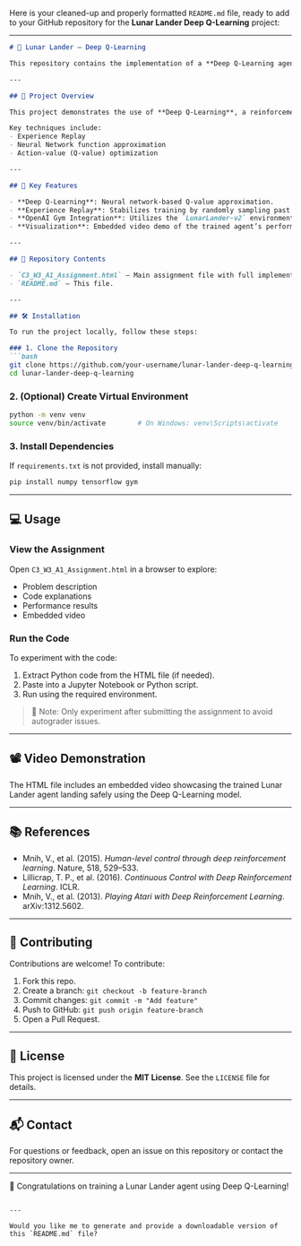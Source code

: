 Here is your cleaned-up and properly formatted `README.md` file, ready to add to your GitHub repository for the **Lunar Lander Deep Q-Learning** project:

---

````markdown
# 🌙 Lunar Lander – Deep Q-Learning

This repository contains the implementation of a **Deep Q-Learning agent with Experience Replay** to train an agent to safely land a lunar lander on a designated landing pad, as part of the assignment `C3_W3_A1_Assignment.html`.

---

## 🚀 Project Overview

This project demonstrates the use of **Deep Q-Learning**, a reinforcement learning technique, to solve the Lunar Lander problem using OpenAI Gym. The agent learns to land safely by optimizing actions based on the reward feedback from the environment. 

Key techniques include:
- Experience Replay
- Neural Network function approximation
- Action-value (Q-value) optimization

---

## 🧠 Key Features

- **Deep Q-Learning**: Neural network-based Q-value approximation.
- **Experience Replay**: Stabilizes training by randomly sampling past experiences.
- **OpenAI Gym Integration**: Utilizes the `LunarLander-v2` environment.
- **Visualization**: Embedded video demo of the trained agent’s performance.

---

## 📁 Repository Contents

- `C3_W3_A1_Assignment.html` – Main assignment file with full implementation, code, and embedded output.
- `README.md` – This file.

---

## 🛠 Installation

To run the project locally, follow these steps:

### 1. Clone the Repository
```bash
git clone https://github.com/your-username/lunar-lander-deep-q-learning.git
cd lunar-lander-deep-q-learning
````

### 2. (Optional) Create Virtual Environment

```bash
python -m venv venv
source venv/bin/activate        # On Windows: venv\Scripts\activate
```

### 3. Install Dependencies

If `requirements.txt` is not provided, install manually:

```bash
pip install numpy tensorflow gym
```

---

## 💻 Usage

### View the Assignment

Open `C3_W3_A1_Assignment.html` in a browser to explore:

* Problem description
* Code explanations
* Performance results
* Embedded video

### Run the Code

To experiment with the code:

1. Extract Python code from the HTML file (if needed).
2. Paste into a Jupyter Notebook or Python script.
3. Run using the required environment.

> 📝 Note: Only experiment after submitting the assignment to avoid autograder issues.

---

## 📽 Video Demonstration

The HTML file includes an embedded video showcasing the trained Lunar Lander agent landing safely using the Deep Q-Learning model.

---

## 📚 References

* Mnih, V., et al. (2015). *Human-level control through deep reinforcement learning*. Nature, 518, 529–533.
* Lillicrap, T. P., et al. (2016). *Continuous Control with Deep Reinforcement Learning*. ICLR.
* Mnih, V., et al. (2013). *Playing Atari with Deep Reinforcement Learning*. arXiv:1312.5602.

---

## 🤝 Contributing

Contributions are welcome!
To contribute:

1. Fork this repo.
2. Create a branch: `git checkout -b feature-branch`
3. Commit changes: `git commit -m "Add feature"`
4. Push to GitHub: `git push origin feature-branch`
5. Open a Pull Request.

---

## 📄 License

This project is licensed under the **MIT License**. See the `LICENSE` file for details.

---

## 📬 Contact

For questions or feedback, open an issue on this repository or contact the repository owner.

---

🎉 Congratulations on training a Lunar Lander agent using Deep Q-Learning!

```

---

Would you like me to generate and provide a downloadable version of this `README.md` file?
```

